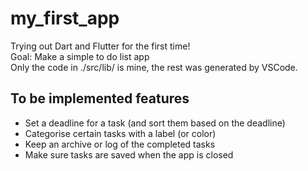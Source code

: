 # my_first_app
Trying out Dart and Flutter for the first time! \
Goal: Make a simple to do list app \
Only the code in ./src/lib/ is mine, the rest was generated by VSCode.

## To be implemented features
- Set a deadline for a task (and sort them based on the deadline)
- Categorise certain tasks with a label (or color)
- Keep an archive or log of the completed tasks
- Make sure tasks are saved when the app is closed
